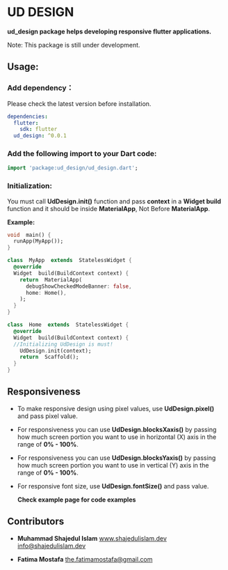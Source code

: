 # UD DESIGN

**ud_design package helps developing responsive flutter applications.**

Note: This package is still under development.


## Usage:

### Add dependency：

Please check the latest version before installation.

```yaml
dependencies:
  flutter:
    sdk: flutter
  ud_design: ^0.0.1
```

### Add the following import to your Dart code:

```dart
import 'package:ud_design/ud_design.dart';
```

### Initialization:

You must call **UdDesign.init()** function and pass **context** in a **Widget build** function and it should be inside **MaterialApp**, Not Before **MaterialApp**.

**Example:**

```dart
void  main() {
  runApp(MyApp());
}

class  MyApp  extends  StatelessWidget {
  @override
  Widget  build(BuildContext context) {
    return  MaterialApp(
      debugShowCheckedModeBanner: false,
      home: Home(),
    );
  }
}

class  Home  extends  StatelessWidget {
  @override
  Widget  build(BuildContext context) {
  //Initializing UdDesign is must!
    UdDesign.init(context);
    return  Scaffold();
  }
}
```

## Responsiveness

* To make responsive design using pixel values, use **UdDesign.pixel()** and pass pixel value.

* For responsiveness you can use **UdDesign.blocksXaxis()** by passing how much screen portion you want to use in horizontal (X) axis in the range of **0% - 100%**.

* For responsiveness you can use **UdDesign.blocksYaxis()** by passing how much screen portion you want to use in vertical (Y) axis in the range of **0% - 100%**.

* For responsive font size, use  **UdDesign.fontSize()** and pass value.

	**Check example page for code examples**

## Contributors

* **Muhammad Shajedul Islam**
www.shajedulislam.dev
info@shajedulislam.dev

* **Fatima Mostafa**
the.fatimamostafa@gmail.com

